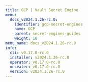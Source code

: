 ```yaml
---
title: GCP | Vault Secret Engine
menu:
  docs_v2024.1.26-rc.0:
    identifier: gcp-secret-engines
    name: GCP
    parent: secret-engines-guides
    weight: 10
menu_name: docs_v2024.1.26-rc.0
info:
  cli: v0.17.0-rc.0
  installer: v2024.1.26-rc.0
  operator: v0.17.0-rc.0
  unsealer: v0.17.0-rc.0
  version: v2024.1.26-rc.0
---
```


